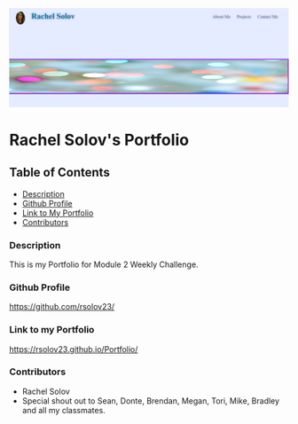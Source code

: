 ![Screenshot](/Images/screenshot.png)

# Rachel Solov's Portfolio

## Table of Contents

- [Description](#description)
- [Github Profile](#github-profile)
- [Link to My Portfolio](#link-to-my-portfolio)
- [Contributors](#contributors)

### Description

This is my Portfolio for Module 2 Weekly Challenge.

### Github Profile

https://github.com/rsolov23/

### Link to my Portfolio

https://rsolov23.github.io/Portfolio/

### Contributors

- Rachel Solov
- Special shout out to Sean, Donte, Brendan, Megan, Tori, Mike, Bradley and all my classmates.
